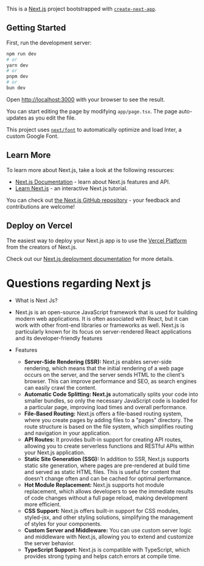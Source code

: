 This is a [Next.js](https://nextjs.org/) project bootstrapped with [`create-next-app`](https://github.com/vercel/next.js/tree/canary/packages/create-next-app).

## Getting Started

First, run the development server:

```bash
npm run dev
# or
yarn dev
# or
pnpm dev
# or
bun dev
```

Open [http://localhost:3000](http://localhost:3000) with your browser to see the result.

You can start editing the page by modifying `app/page.tsx`. The page auto-updates as you edit the file.

This project uses [`next/font`](https://nextjs.org/docs/basic-features/font-optimization) to automatically optimize and load Inter, a custom Google Font.

## Learn More

To learn more about Next.js, take a look at the following resources:

- [Next.js Documentation](https://nextjs.org/docs) - learn about Next.js features and API.
- [Learn Next.js](https://nextjs.org/learn) - an interactive Next.js tutorial.

You can check out [the Next.js GitHub repository](https://github.com/vercel/next.js/) - your feedback and contributions are welcome!

## Deploy on Vercel

The easiest way to deploy your Next.js app is to use the [Vercel Platform](https://vercel.com/new?utm_medium=default-template&filter=next.js&utm_source=create-next-app&utm_campaign=create-next-app-readme) from the creators of Next.js.

Check out our [Next.js deployment documentation](https://nextjs.org/docs/deployment) for more details.

# Questions regarding Next js

- What is Next Js?

- Next.js is an open-source JavaScript framework that is used for building modern web applications. It is often associated with React, but it can work with other front-end libraries or frameworks as well. Next.js is particularly known for its focus on server-rendered React applications and its developer-friendly features
- Features
  - **Server-Side Rendering (SSR):** Next.js enables server-side rendering, which means that the initial rendering of a web page occurs on the server, and the server sends HTML to the client's browser. This can improve performance and SEO, as search engines can easily crawl the content.
  - **Automatic Code Splitting: Next.js** automatically splits your code into smaller bundles, so only the necessary JavaScript code is loaded for a particular page, improving load times and overall performance.
  - **File-Based Routing:** Next.js offers a file-based routing system, where you create pages by adding files to a "pages" directory. The route structure is based on the file system, which simplifies routing and navigation in your application.
  - **API Routes:** It provides built-in support for creating API routes, allowing you to create serverless functions and RESTful APIs within your Next.js application.
  - **Static Site Generation (SSG):** In addition to SSR, Next.js supports static site generation, where pages are pre-rendered at build time and served as static HTML files. This is useful for content that doesn't change often and can be cached for optimal performance.
  - **Hot Module Replacement:** Next.js supports hot module replacement, which allows developers to see the immediate results of code changes without a full page reload, making development more efficient.
  - **CSS Support:** Next.js offers built-in support for CSS modules, styled-jsx, and other styling solutions, simplifying the management of styles for your components.
  - **Custom Server and Middleware:** You can use custom server logic and middleware with Next.js, allowing you to extend and customize the server behavior.
  - **TypeScript Support:** Next.js is compatible with TypeScript, which provides strong typing and helps catch errors at compile time.

